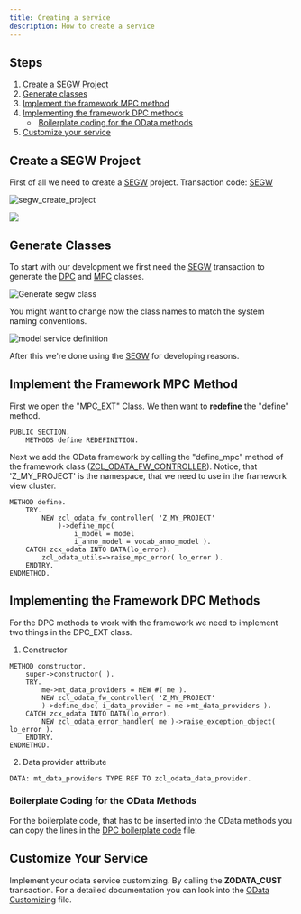 ```yaml
---
title: Creating a service
description: How to create a service
---
```


## Steps

1. [Create a SEGW Project](#create-a-segw-project)
2. [Generate classes](#generate-classes)
3. [Implement the framework MPC method](#implement-the-framework-mpc-method)
4. [Implementing the framework DPC methods](#implementing-the-framework-dpc-methods)
	-  [Boilerplate coding for the OData methods](#boilerplate-coding-for-the-odata-methods)
5. [Customize your service](#customize-your-service)

## Create a SEGW Project

First of all we need to create a [SEGW](/definitions/segw) project.
Transaction code: [SEGW](/definitions/segw)

![segw_create_project](pictures/documentation/segw_create_project.png)

![](pictures/documentation/segw_name_project.png)

## Generate Classes

To start with our development we first need the [SEGW](/definitions/segw) transaction to generate the [DPC](/definitions/dpc) and [MPC](/definitions/mpc) classes.

![Generate segw class](pictures/documentation/segw_generate_classes.png)

You might want to change now the class names to match the system naming conventions.

![model service definition](pictures/documentation/segw_model_service_def.png)

After this we're done using the [SEGW](/definitions/segw) for developing reasons.

## Implement the Framework MPC Method

First we open the "MPC_EXT" Class. We then want to **redefine** the "define" method.

```abap
PUBLIC SECTION.
	METHODS define REDEFINITION.
```

Next we add the OData framework by calling the "define_mpc" method of the framework class ([ZCL_ODATA_FW_CONTROLLER](/dev-objects/classes/zcl_odata_fw_controller)). Notice, that 'Z_MY_PROJECT' is the namespace, that we need to use in the framework view cluster.

```abap
METHOD define.
	TRY.
		NEW zcl_odata_fw_controller( 'Z_MY_PROJECT'
			)->define_mpc(
				i_model = model
				i_anno_model = vocab_anno_model ).
	CATCH zcx_odata INTO DATA(lo_error).
		zcl_odata_utils=>raise_mpc_error( lo_error ).
	ENDTRY.
ENDMETHOD.
```

## Implementing the Framework DPC Methods

For the DPC methods to work with the framework we need to implement two things in the DPC_EXT class.

1. Constructor

```abap
METHOD constructor.
	super->constructor( ).
	TRY.
		me->mt_data_providers = NEW #( me ).
		NEW zcl_odata_fw_controller( 'Z_MY_PROJECT'
		)->define_dpc( i_data_provider = me->mt_data_providers ).
	CATCH zcx_odata INTO DATA(lo_error).
		NEW zcl_odata_error_handler( me )->raise_exception_object( lo_error ).
	ENDTRY.
ENDMETHOD.
```

2. Data provider attribute

```abap
DATA: mt_data_providers TYPE REF TO zcl_odata_data_provider.
```

### Boilerplate Coding for the OData Methods

For the boilerplate code, that has to be inserted into the OData methods you can copy the lines in the [DPC boilerplate code](dpc-boilerplate-code) file.

## Customize Your Service

Implement your odata service customizing. By calling the **ZODATA_CUST** transaction.
For a detailed documentation you can look into the [OData Customizing](/customizing) file.